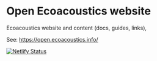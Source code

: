 # Open Ecoacoustics website

Ecoacoustics website and content (docs, guides, links),

See: https://open.ecoacoustics.info/


[![Netlify Status](https://api.netlify.com/api/v1/badges/fdbe7ac7-c77c-4c33-a67a-28a33c2087a3/deploy-status)](https://app.netlify.com/sites/open-ecoacoustics/deploys)
